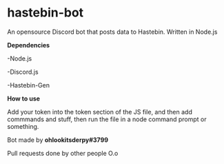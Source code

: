 # hastebin-bot
An opensource Discord bot that posts data to Hastebin.
Written in Node.js

**Dependencies**

-Node.js

-Discord.js

-Hastebin-Gen

**How to use**

Add your token into the token section of the JS file, and then add commmands and stuff, then run the file in a node command prompt or something.

Bot made by **ohlookitsderpy#3799**

Pull requests done by other people O.o
